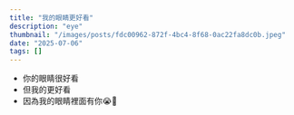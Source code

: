 ```yaml
---
title: "我的眼睛更好看"
description: "eye"
thumbnail: "/images/posts/fdc00962-872f-4bc4-8f68-0ac22fa8dc0b.jpeg"
date: "2025-07-06"
tags: []
---
```

- 你的眼睛很好看
- 但我的更好看
- 因為我的眼睛裡面有你😭🫵
